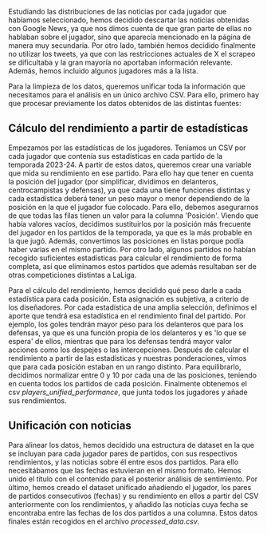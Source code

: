 Estudiando las distribuciones de las noticias por cada jugador que habíamos seleccionado, hemos decidido descartar las noticias obtenidas con Google News, ya que nos dimos cuenta de que gran parte de ellas no hablaban sobre el jugador, sino que aparecía mencionado en la página de manera muy secundaria. Por otro lado, también hemos decidido finalmente no utilizar los tweets, ya que con las restricciones actuales de X el scrapeo se dificultaba y la gran mayoría no aportaban información relevante.
Además, hemos incluido algunos jugadores más a la lista.

Para la limpieza de los datos, queremos unificar toda la información que necesitamos para el análisis en un único archivo CSV. Para ello, primero hay que procesar previamente los datos obtenidos de las distintas fuentes:

## Cálculo del rendimiento a partir de estadísticas
Empezamos por las estadísticas de los jugadores. Teníamos un CSV por cada jugador que contenía sus estadísticas en cada partido de la temporada 2023-24.
A partir de estos datos, queremos crear una variable que mida su rendimiento en ese partido. Para ello hay que tener en cuenta la posición del jugador (por simplificar, dividimos en delanteros, centrocampistas y defensas), ya que cada una tiene funciones distintas y cada estadística deberá tener un peso mayor o menor dependiendo de la posición en la que el jugador fue colocado. Para ello, debemos asegurarnos de que todas las filas tienen un valor para la columna 'Posición'. Viendo que había valores vacíos, decidimos sustituirlos por la posición más frecuente del jugador en los partidos de la temporada, ya que es la más probable en la que jugó. Además, convertimos las posiciones en listas porque podía haber varias en el mismo partido. 
Por otro lado, algunos partidos no habían recogido suficientes estadísticas para calcular el rendimiento de forma completa, así que eliminamos estos partidos que además resultaban ser de otras competiciones distintas a LaLiga.

Para el cálculo del rendimiento, hemos decidido qué peso darle a cada estadística para cada posición. Esta asignación es subjetiva, a criterio de los diseñadores. Por cada estadística de una amplia selección, definimos el aporte que tendrá esa estadística en el rendimiento final del partido. Por ejemplo, los goles tendrán mayor peso para los delanteros que para los defensas, ya que es una función propia de los delanteros y es 'lo que se espera' de ellos, mientras que para los defensas tendrá mayor valor acciones como los despejes o las intercepciones. Después de calcular el rendimiento a partir de las estadísticas y nuestras ponderaciones, vimos que para cada posición estaban en un rango distinto. Para equilibrarlo, decidimos normalizar entre 0 y 10 por cada una de las posiciones, teniendo en cuenta todos los partidos de cada posición. Finalmente obtenemos el csv *players_unified_performance*, que junta todos los jugadores y añade sus rendimientos.

## Unificación con noticias
Para alinear los datos, hemos decidido una estructura de dataset en la que se incluyan para cada jugador pares de partidos, con sus respectivos rendimientos, y las noticias sobre él entre esos dos partidos. Para ello necesitábamos que las fechas estuvieran en el mismo formato. Hemos unido el título con el contenido para el posterior análisis de sentimiento. Por último, hemos creado el dataset unificado añadiendo el jugador, los pares de partidos consecutivos (fechas) y su rendimiento en ellos a partir del CSV anteriormente con los rendimientos, y añadido las noticias cuya fecha se encontraba entre las fechas de los dos partidos a una columna. Estos datos finales están recogidos en el archivo *processed_data.csv*.



